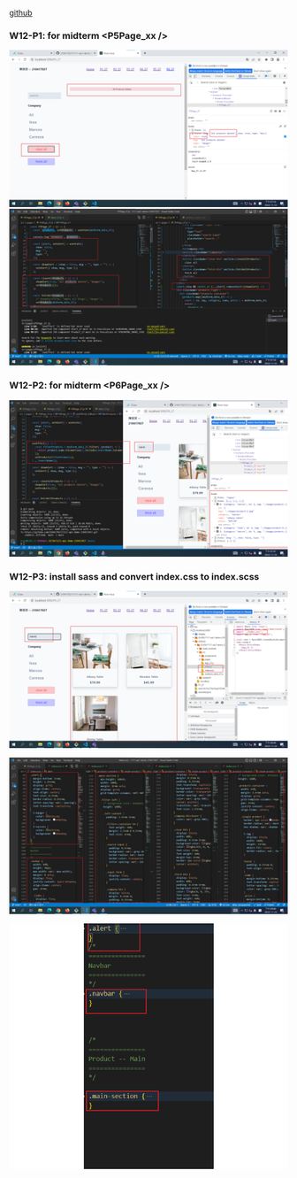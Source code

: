 [github](https://github.com/210417027/1111-wp1-demo-210417027)
### W12-P1: for midterm <P5Page_xx />
![](w12-p1-1.png)
![](w12-p1-2.png)

### W12-P2: for midterm <P6Page_xx />

![](w12-p2.png)

### W12-P3: install sass and convert index.css to index.scss



![](w12-p3-1.png)



![](w12-p3-2.png)



![](w12-p3-3.png)